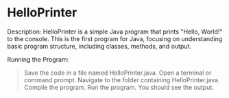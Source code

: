 # HelloPrinter

Description: 
HelloPrinter is a simple Java program that prints "Hello, World!" to the console. This is the first program for Java, focusing on understanding basic program structure, including classes, methods, and output.

Running the Program:
>Save the code in a file named HelloPrinter.java.
>Open a terminal or command prompt.
>Navigate to the folder containing HelloPrinter.java.
>Compile the program.
>Run the program.
>You should see the output.
